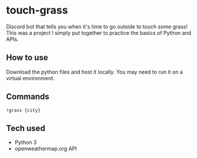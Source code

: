 # touch-grass  

Discord bot that tells you when it's time to go outside to touch some grass! This was a project I simply put together to practice the basics of Python and APIs.

## How to use  
Download the python files and host it locally. You may need to run it on a virtual environment.

## Commands
`!grass {city}`

## Tech used
* Python 3
* openweathermap.org API
